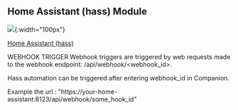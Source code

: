 ## Home Assistant (hass)  Module

![](https://www.home-assistant.io/images/home-assistant-logo.svg){:width="100px"}

[Home Assistant (hass)](https://www.home-assistant.io/)


WEBHOOK TRIGGER
Webhook triggers are triggered by web requests made to the webhook endpoint: /api/webhook/<webhook_id>.

Hass automation can be triggered after entering webhook_id in Companion.

Example the url :
"https://your-home-assistant:8123/api/webhook/some_hook_id"
